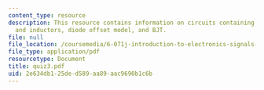 ```yaml
---
content_type: resource
description: This resource contains information on circuits containing capacitors
  and inductors, diode offset model, and BJT.
file: null
file_location: /coursemedia/6-071j-introduction-to-electronics-signals-and-measurement-spring-2006/2e634db125ded589aa89aac9690b1c6b_quiz3.pdf
file_type: application/pdf
resourcetype: Document
title: quiz3.pdf
uid: 2e634db1-25de-d589-aa89-aac9690b1c6b
---
```

